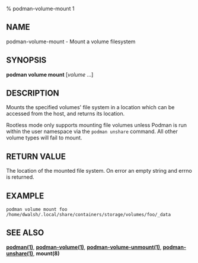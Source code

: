 % podman-volume-mount 1

## NAME

podman\-volume\-mount - Mount a volume filesystem

## SYNOPSIS

**podman volume mount** [*volume* ...]

## DESCRIPTION

Mounts the specified volumes' file system in a location which can be
accessed from the host, and returns its location.

Rootless mode only supports mounting file volumes unless Podman is run within the user namespace
via the `podman unshare` command. All other volume types will fail to mount.

## RETURN VALUE

The location of the mounted file system. On error an empty string and errno is
returned.

## EXAMPLE

```
podman volume mount foo
/home/dwalsh/.local/share/containers/storage/volumes/foo/_data
```

## SEE ALSO

**[podman(1)](podman.md)**, **[podman-volume(1)](podman-volume.md)**, **[podman-volume-unmount(1)](podman-volume-unmount.md)**, **[podman-unshare(1)](podman-unshare.md)**, **mount(8)**
